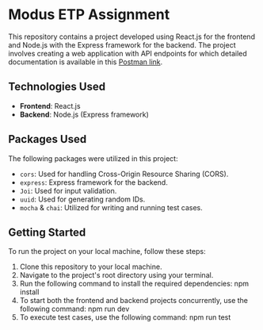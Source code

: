 # Modus ETP Assignment

This repository contains a project developed using React.js for the frontend and Node.js with the Express framework for the backend. The project involves creating a web application with API endpoints for which detailed documentation is available in this [Postman link](https://documenter.getpostman.com/view/12419873/2s9Y5bNfYn).

## Technologies Used

- **Frontend**: React.js
- **Backend**: Node.js (Express framework)

## Packages Used

The following packages were utilized in this project:

- `cors`: Used for handling Cross-Origin Resource Sharing (CORS).
- `express`: Express framework for the backend.
- `Joi`: Used for input validation.
- `uuid`: Used for generating random IDs.
- `mocha` & `chai`: Utilized for writing and running test cases.

## Getting Started

To run the project on your local machine, follow these steps:

1. Clone this repository to your local machine.
2. Navigate to the project's root directory using your terminal.
3. Run the following command to install the required dependencies:
   npm install
4. To start both the frontend and backend projects concurrently, use the following command:
   npm run dev
5. To execute test cases, use the following command:
   npm run test
